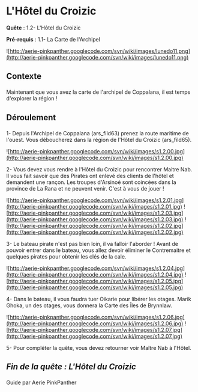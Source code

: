# L'Hôtel du Croizic #


<p><b>Quête</b> : 1.2- L'Hôtel du Croizic<em></em> </p>
<p><b>Pré-requis</b> : 1.1- La Carte de l'Archipel</p>

![http://aerie-pinkpanther.googlecode.com/svn/wiki/images/lunedo11.png](http://aerie-pinkpanther.googlecode.com/svn/wiki/images/lunedo11.png)

## <p><span>Contexte</span></p> ##

Maintenant que vous avez la carte de l'archipel de Coppalana, il est temps d'explorer la région !

## <p>Déroulement</p> ##

1- Depuis l'Archipel de Coppalana (ars\_fild63) prenez la route maritime de l'ouest. Vous déboucherez dans la région de l'Hôtel du Croizic (ars\_fild65).

![http://aerie-pinkpanther.googlecode.com/svn/wiki/images/s1.2.00.jpg](http://aerie-pinkpanther.googlecode.com/svn/wiki/images/s1.2.00.jpg)


2- Vous devez vous rendre à l'Hôtel du Croizic pour rencontrer Maitre Nab. Il vous fait savoir que des Pirates ont enlevé des clients de l'hôtel et demandent une rançon. Les troupes d'Arsinoé sont coincées dans la province de La Rana et ne peuvent venir. C'est à vous de jouer !

![http://aerie-pinkpanther.googlecode.com/svn/wiki/images/s1.2.01.jpg](http://aerie-pinkpanther.googlecode.com/svn/wiki/images/s1.2.01.jpg)
![http://aerie-pinkpanther.googlecode.com/svn/wiki/images/s1.2.03.jpg](http://aerie-pinkpanther.googlecode.com/svn/wiki/images/s1.2.03.jpg)
![http://aerie-pinkpanther.googlecode.com/svn/wiki/images/s1.2.02.jpg](http://aerie-pinkpanther.googlecode.com/svn/wiki/images/s1.2.02.jpg)


3- Le bateau pirate n'est pas bien loin, il va falloir l'aborder ! Avant de pouvoir entrer dans le bateau, vous allez devoir éliminer le Contremaitre et quelques pirates pour obtenir les clés de la cale.

![http://aerie-pinkpanther.googlecode.com/svn/wiki/images/s1.2.04.jpg](http://aerie-pinkpanther.googlecode.com/svn/wiki/images/s1.2.04.jpg)
![http://aerie-pinkpanther.googlecode.com/svn/wiki/images/s1.2.05.jpg](http://aerie-pinkpanther.googlecode.com/svn/wiki/images/s1.2.05.jpg)

4- Dans le bateau, il vous faudra tuer Oikarie pour libérer les otages. Marik Ghoka, un des otages, vous donnera la Carte des Îles de Brynnlaw.

![http://aerie-pinkpanther.googlecode.com/svn/wiki/images/s1.2.06.jpg](http://aerie-pinkpanther.googlecode.com/svn/wiki/images/s1.2.06.jpg)
![http://aerie-pinkpanther.googlecode.com/svn/wiki/images/s1.2.07.jpg](http://aerie-pinkpanther.googlecode.com/svn/wiki/images/s1.2.07.jpg)

5- Pour compléter la quête, vous devez retourner voir Maître Nab à l'Hôtel.


## <p><em>Fin de la quête : L'Hôtel du Croizic</em></h2>
Guide par Aerie PinkPanther